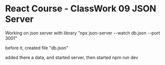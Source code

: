 # React Course - ClassWork 09 JSON Server

Working on json server with library 
"npx json-server --watch db.json --port 3001"

before it, created file "db.json"

added there a data, and started server, then started npm run dev

